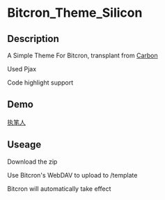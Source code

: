# Bitcron_Theme_Silicon
## Description

A Simple Theme For Bitcron, transplant from [Carbon](https://github.com/icylogic/carbon)

Used Pjax

Code highlight support

## Demo

[执笔人](https://limx.win)

## Useage

Download the zip

Use Bitcron's WebDAV to upload to /template

Bitcron will automatically take effect